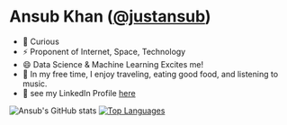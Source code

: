 # Ansub Khan (<a href="https://twitter.com/justansub">@justansub</a>)
- 🔭 Curious
- ⚡ Proponent of Internet, Space, Technology 
- 😄 Data Science & Machine Learning Excites me!
- 💬 In my free time, I enjoy traveling, eating good food, and listening to music.
- 💼 see my LinkedIn Profile <a href="https://www.linkedin.com/in/ansub/">here</a>

![Ansub's GitHub stats](https://github-readme-stats.vercel.app/api?username=ansub&show_icons=&private_count=true)
[![Top Languages](https://github-readme-stats.vercel.app/api/top-langs/?username=ansub&layout=compact)]()
